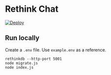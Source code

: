 # Rethink Chat

[![Deploy](https://www.herokucdn.com/deploy/button.svg)](https://heroku.com/deploy)

## Run locally

Create a `.env` file. Use `example.env` as a reference.

```
rethinkdb --http-port 5001
node migrate.js
node index.js
```
